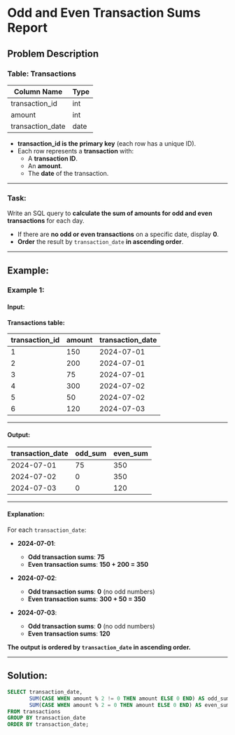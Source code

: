# Odd and Even Transaction Sums Report

## Problem Description

### Table: Transactions

| Column Name      | Type |
|-----------------|------|
| transaction_id  | int  |
| amount          | int  |
| transaction_date| date |

- **transaction_id is the primary key** (each row has a unique ID).
- Each row represents a **transaction** with:
  - A **transaction ID**.
  - An **amount**.
  - The **date** of the transaction.

---

### Task:
Write an SQL query to **calculate the sum of amounts for odd and even transactions** for each day.

- If there are **no odd or even transactions** on a specific date, display **0**.
- **Order** the result by `transaction_date` **in ascending order**.

---

## Example:

### Example 1:

#### Input:

**Transactions table:**

| transaction_id | amount | transaction_date |
|---------------|--------|------------------|
| 1             | 150    | 2024-07-01       |
| 2             | 200    | 2024-07-01       |
| 3             | 75     | 2024-07-01       |
| 4             | 300    | 2024-07-02       |
| 5             | 50     | 2024-07-02       |
| 6             | 120    | 2024-07-03       |

---

#### Output:

| transaction_date | odd_sum | even_sum |
|------------------|---------|----------|
| 2024-07-01       | 75      | 350      |
| 2024-07-02       | 0       | 350      |
| 2024-07-03       | 0       | 120      |

---

#### Explanation:

For each `transaction_date`:
- **2024-07-01**:
  - **Odd transaction sums**: **75**
  - **Even transaction sums**: **150 + 200 = 350**
  
- **2024-07-02**:
  - **Odd transaction sums**: **0** (no odd numbers)
  - **Even transaction sums**: **300 + 50 = 350**

- **2024-07-03**:
  - **Odd transaction sums**: **0** (no odd numbers)
  - **Even transaction sums**: **120**

**The output is ordered by `transaction_date` in ascending order.**

---

## Solution:

```sql
SELECT transaction_date,
       SUM(CASE WHEN amount % 2 != 0 THEN amount ELSE 0 END) AS odd_sum,
       SUM(CASE WHEN amount % 2 = 0 THEN amount ELSE 0 END) AS even_sum
FROM transactions
GROUP BY transaction_date
ORDER BY transaction_date;
